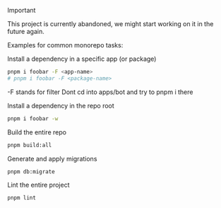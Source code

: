 > [!IMPORTANT]  
> This project is currently abandoned, we might start working on it in the future again. 

Examples for common monorepo tasks:

Install a dependency in a specific app (or package)
```sh
pnpm i foobar -F <app-name>
# pnpm i foobar -F <package-name>
```
-F stands for filter
Dont cd into apps/bot and try to pnpm i there

Install a dependency in the repo root
```sh
pnpm i foobar -w
```

Build the entire repo
```sh
pnpm build:all
```

Generate and apply migrations
```sh
pnpm db:migrate
```

Lint the entire project
```sh
pnpm lint
```
